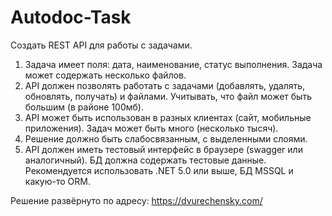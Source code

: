 # Autodoc-Task

Создать REST API для работы с задачами.
1. Задача имеет поля: дата, наименование, статус выполнения. Задача может содержать несколько файлов.
2. API должен позволять работать с задачами (добавлять, удалять, обновлять, получать) и файлами. Учитывать, что файл может быть большим (в районе 100мб).
3. API может быть использован в разных клиентах (сайт, мобильные приложения). Задач может быть много (несколько тысяч).
4. Решение должно быть слабосвязанным, с выделенными слоями.
5. API должен иметь тестовый интерфейс в браузере (swagger или аналогичный). БД должна содержать тестовые данные.  Рекомендуется использовать .NET 5.0 или выше, БД MSSQL и какую-то ORM.

Решение развёрнуто по адресу: https://dvurechensky.com/
